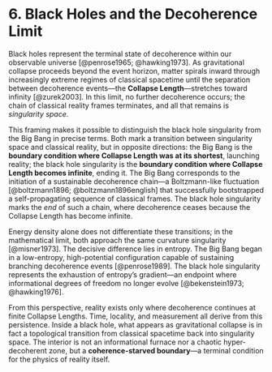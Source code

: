 # 6. Black Holes and the Decoherence Limit

Black holes represent the terminal state of decoherence within our observable universe [@penrose1965; @hawking1973]. As gravitational collapse proceeds beyond the event horizon, matter spirals inward through increasingly extreme regimes of classical spacetime until the separation between decoherence events—the **Collapse Length**—stretches toward infinity [@zurek2003]. In this limit, no further decoherence occurs; the chain of classical reality frames terminates, and all that remains is *singularity space*.

This framing makes it possible to distinguish the black hole singularity from the Big Bang in precise terms. Both mark a transition between singularity space and classical reality, but in opposite directions: the Big Bang is the **boundary condition where Collapse Length was at its shortest**, launching reality; the black hole singularity is the **boundary condition where Collapse Length becomes infinite**, ending it. The Big Bang corresponds to the initiation of a sustainable decoherence chain—a Boltzmann-like fluctuation [@boltzmann1896; @boltzmann1896english] that successfully bootstrapped a self-propagating sequence of classical frames. The black hole singularity marks the *end* of such a chain, where decoherence ceases because the Collapse Length has become infinite.

Energy density alone does not differentiate these transitions; in the mathematical limit, both approach the same curvature singularity [@misner1973]. The decisive difference lies in entropy. The Big Bang began in a low-entropy, high-potential configuration capable of sustaining branching decoherence events [@penrose1989]. The black hole singularity represents the exhaustion of entropy’s gradient—an endpoint where informational degrees of freedom no longer evolve [@bekenstein1973; @hawking1976].

From this perspective, reality exists only where decoherence continues at finite Collapse Lengths. Time, locality, and measurement all derive from this persistence. Inside a black hole, what appears as gravitational collapse is in fact a topological transition from classical spacetime back into singularity space. The interior is not an informational furnace nor a chaotic hyper-decoherent zone, but a **coherence-starved boundary**—a terminal condition for the physics of reality itself.